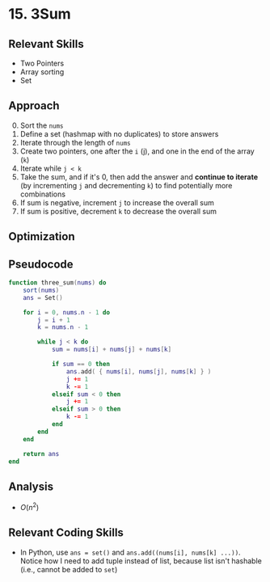 # 15. 3Sum

## Relevant Skills

- Two Pointers
- Array sorting
- Set

## Approach

0. Sort the `nums`
0. Define a set (hashmap with no duplicates) to store answers
0. Iterate through the length of `nums`
0. Create two pointers, one after the `i` (j), and one in the end of the array (`k`)
0. Iterate while `j < k`
0. Take the sum, and if it's 0, then add the answer and **continue to iterate** (by incrementing `j` and decrementing `k`) to find potentially more combinations
0. If sum is negative, increment `j` to increase the overall sum
0. If sum is positive, decrement `k` to decrease the overall sum

## Optimization

## Pseudocode

```lua
function three_sum(nums) do
    sort(nums)
    ans = Set()

    for i = 0, nums.n - 1 do
        j = i + 1
        k = nums.n - 1

        while j < k do
            sum = nums[i] + nums[j] + nums[k]

            if sum == 0 then
                ans.add( { nums[i], nums[j], nums[k] } )
                j += 1
                k -= 1
            elseif sum < 0 then
                j += 1
            elseif sum > 0 then
                k -= 1
            end
        end
    end

    return ans
end
```

## Analysis

- $O(n^{2})$

## Relevant Coding Skills

- In Python, use `ans = set()` and `ans.add((nums[i], nums[k] ...))`. Notice how I need to add tuple instead of list, because list isn't hashable (i.e., cannot be added to `set`)

